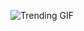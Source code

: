 ![Trending GIF](https://media4.giphy.com/media/v1.Y2lkPThiYjIxNzcyMjN3amhlcGwwcDBocnJlZWh2d2xwNG9yZXYxbnJ1cWUxaTJlMzZ1MSZlcD12MV9naWZzX3NlYXJjaCZjdD1n/rplvK3z0IzLqBxVJWk/giphy.gif)
